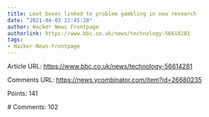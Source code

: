 ```yaml
---
title: Loot boxes linked to problem gambling in new research
date: "2021-04-03 11:45:28"
author: Hacker News Frontpage
authorlink: https://www.bbc.co.uk/news/technology-56614281
tags:
- Hacker-News-Frontpage
---
```


<p>Article URL: <a href="https://www.bbc.co.uk/news/technology-56614281">https://www.bbc.co.uk/news/technology-56614281</a></p>
<p>Comments URL: <a href="https://news.ycombinator.com/item?id=26680235">https://news.ycombinator.com/item?id=26680235</a></p>
<p>Points: 141</p>
<p># Comments: 102</p>
